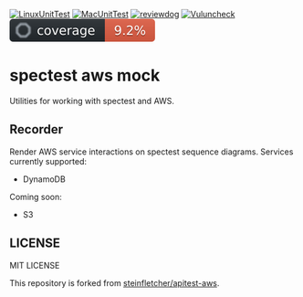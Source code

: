 [![LinuxUnitTest](https://github.com/go-spectest/aws/actions/workflows/linux_test.yml/badge.svg)](https://github.com/go-spectest/aws/actions/workflows/linux_test.yml)
[![MacUnitTest](https://github.com/go-spectest/aws/actions/workflows/mac_test.yml/badge.svg)](https://github.com/go-spectest/aws/actions/workflows/mac_test.yml)
[![reviewdog](https://github.com/go-spectest/aws/actions/workflows/reviewdog.yml/badge.svg)](https://github.com/go-spectest/aws/actions/workflows/reviewdog.yml)
[![Vuluncheck](https://github.com/go-spectest/aws/actions/workflows/govulncheck.yml/badge.svg)](https://github.com/go-spectest/aws/actions/workflows/govulncheck.yml)
![Coverage](https://github.com/go-spectest/octocovs-central-repo/blob/main//badges/go-spectest/aws/coverage.svg?raw=true)
# spectest aws mock
Utilities for working with spectest and AWS.

## Recorder

Render AWS service interactions on spectest sequence diagrams. Services currently supported:

- DynamoDB

Coming soon:

- S3

## LICENSE
MIT LICENSE

This repository is forked from [steinfletcher/apitest-aws](https://github.com/steinfletcher/apitest-aws).
